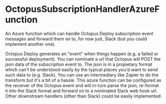 # OctopusSubscriptionHandlerAzureFunction
An Azure function which can handle Octopus Deploy subscription event messages and forward them on to, for now just, Slack (but you could implement another one).

Octopus Deploy generates an "event" when things happen (e.g. a failed or successful deployment). You can nominate a url that Octopus will POST the json data of the subscription event to. The json is in a propietary format which can't be understood easily by the typical places you'd want to send such data to (e.g. Slack). You can use an intermediary like Zapier to do the transform but it's a bit of a hassle. This azure function can be configured as the receiver of the Octopus event and will in-turn parse the json, re-format it into the Slack format and forward on to a nominated Slack web hook url. Other downstream handlers (other than Slack) could be easily implemented.
